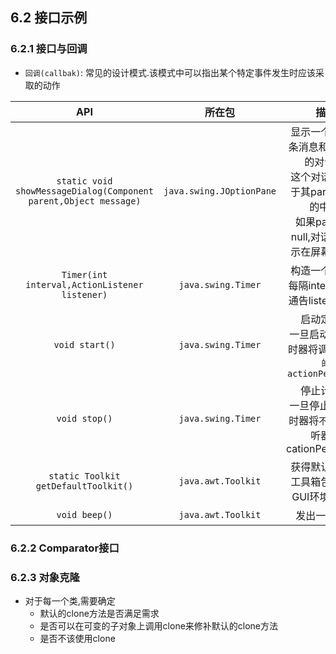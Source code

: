 ## 6.2 接口示例  

### 6.2.1 接口与回调  
+ `回调(callbak)`: 常见的设计模式.该模式中可以指出某个特定事件发生时应该采取的动作  

API|所在包|描述
:---:|:---:|:---:
`static void showMessageDialog(Component parent,Object message)`|`java.swing.JOptionPane`|显示一个包含一条消息和OK按钮的对话框.<br>这个对话框将位于其parent组件的中央.<br>如果parent为null,对话框将显示在屏幕的中央
`Timer(int interval,ActionListener listener)`|`java.swing.Timer`|构造一个定时器<br>每隔interval毫秒通告listener一次
`void start()`|`java.swing.Timer`|启动定时器<br>一旦启动成功,定时器将调用`监听器的actionPerformed`
`void stop()`|`java.swing.Timer`|停止计时器<br>一旦停止成功,定时器将`不再调用`监听器的cationPerformed
`static Toolkit getDefaultToolkit()`|`java.awt.Toolkit`|获得默认工具箱<br>工具箱包含有关GUI环境的信息
`void beep()`|`java.awt.Toolkit`|发出一生铃响

### 6.2.2 Comparator接口

### 6.2.3 对象克隆  
+ 对于每一个类,需要确定  
    * 默认的clone方法是否满足需求  
    * 是否可以在可变的子对象上调用clone来修补默认的clone方法  
    * 是否不该使用clone
